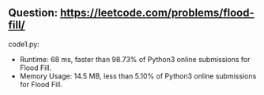 ## Question: https://leetcode.com/problems/flood-fill/

code1.py:
* Runtime: 68 ms, faster than 98.73% of Python3 online submissions for Flood Fill.
* Memory Usage: 14.5 MB, less than 5.10% of Python3 online submissions for Flood Fill.